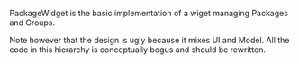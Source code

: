 PackageWidget is the basic implementation of a wiget managing Packages and Groups.Note however that the design is ugly because it mixes UI and Model. All the code in this hierarchy is conceptually bogus and should be rewritten.